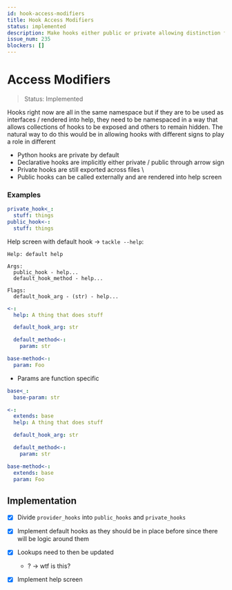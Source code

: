 ```yaml
---
id: hook-access-modifiers
title: Hook Access Modifiers
status: implemented
description: Make hooks either public or private allowing distinction for what is in `tackle <target> help`.
issue_num: 235
blockers: []
---
```

[//]: # (--start-header--DO NOT MODIFY)

[//]: # (--end-header--start-body--MODIFY)

# Access Modifiers

> Status: Implemented

Hooks right now are all in the same namespace but if they are to be used as interfaces / rendered into help, they need to be namespaced in a way that allows collections of hooks to be exposed and others to remain hidden. The natural way to do this would be in allowing hooks with different signs to play a role in different

- Python hooks are private by default
- Declarative hooks are implicitly either private / public through arrow sign
- Private hooks are still exported across files \
- Public hooks can be called externally and are rendered into help screen

### Examples

```yaml
private_hook<_:
  stuff: things
public_hook<-:
  stuff: things
```

Help screen with default hook -> `tackle --help`:

```text
Help: default help  

Args:
  public_hook - help...
  default_hook_method - help...

Flags:
  default_hook_arg - (str) - help...
```

```yaml
<-:
  help: A thing that does stuff

  default_hook_arg: str

  default_method<-:
    param: str

base-method<-:
  param: Foo
```

- Params are function specific

```yaml
base<_:
  base-param: str

<-:
  extends: base
  help: A thing that does stuff

  default_hook_arg: str

  default_method<-:
    param: str

base-method<-:
  extends: base
  param: Foo
```


## Implementation

- [x] Divide `provider_hooks` into `public_hooks` and `private_hooks`
- [x] Implement default hooks as they should be in place before since there will be logic around them
- [x] Lookups need to then be updated
  - ? -> wtf is this?
- [x] Implement help screen


